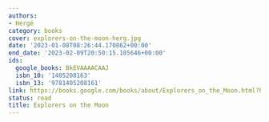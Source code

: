 ```yaml
---
authors:
- Hergé
category: books
cover: explorers-on-the-moon-herg.jpg
date: '2023-01-08T08:26:44.170862+00:00'
end_date: '2023-02-09T20:50:15.185646+00:00'
ids:
  google_books: BkEVAAAACAAJ
  isbn_10: '1405208163'
  isbn_13: '9781405208161'
link: https://books.google.com/books/about/Explorers_on_the_Moon.html?hl=&id=BkEVAAAACAAJ
status: read
title: Explorers on the Moon
---
```

